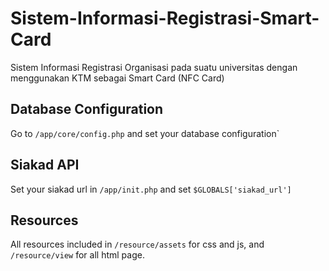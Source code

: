 # Sistem-Informasi-Registrasi-Smart-Card
Sistem Informasi Registrasi Organisasi pada suatu universitas dengan menggunakan KTM sebagai Smart Card (NFC Card)

## Database Configuration
Go to `/app/core/config.php` and set your database configuration`

## Siakad API
Set your siakad url in `/app/init.php` and set `$GLOBALS['siakad_url']`

## Resources
All resources included in `/resource/assets` for css and js, and `/resource/view` for all html page.
